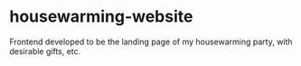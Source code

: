# housewarming-website
Frontend developed to be the landing page of my housewarming party, with desirable gifts, etc. 
